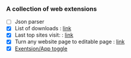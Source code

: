 ### A collection of web extensions
- [ ] Json parser
- [x] List of downloads : [link](https://github.com/haikelfazzani/chrome-extensions/tree/master/downloads)
- [x] Last top sites visit: : [link](https://github.com/haikelfazzani/chrome-extensions/tree/master/last-top-sites-visit)
- [x] Turn any website page to editable page : [link](https://github.com/haikelfazzani/chrome-extensions/tree/master/edit-page)
- [x] [Exentsion/App toggle](https://github.com/haikelfazzani/chrome-extensions/tree/master/extension-toggle)